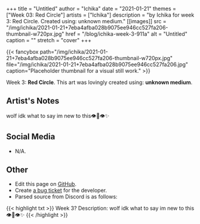 +++
title =       "Untitled"
author =      "Ichika"
date =        "2021-01-21"
themes =      ["Week 03: Red Circle"]
artists =     ["Ichika"]
description = "by Ichika for week 3: Red Circle. Created using: unknown medium."
[[images]]
      src = "/img/ichika/2021-01-21+7eba4afba028b9075ee946cc527fa206-thumbnail-w720px.jpg"
      href = "/blog/ichika-week-3-911a"
      alt = "Untitled"
      caption = ""
      stretch = "cover"
+++

{{< fancybox path="/img/ichika/2021-01-21+7eba4afba028b9075ee946cc527fa206-thumbnail-w720px.jpg" file="/img/ichika/2021-01-21+7eba4afba028b9075ee946cc527fa206.jpg" caption="Placeholder thumbnail for a visual still work." >}}


Week 3: **Red Circle**. This art was lovingly created using: **unknown medium**.

## Artist's Notes

wolf idk what to say im new to this👁️👄👁️✨

## Social Media

- N/A.

## Other

- Edit this page on [GitHub](https://github.com/teaminkling/web-refresh/edit/main/content/blog/ichika-week-3-911a.md).
- Create [a bug ticket](https://github.com/teaminkling/web-refresh/issues/new?assignees=&labels=bug&template=problem-report.md&title=) for the developer.
- Parsed source from Discord is as follows:

{{< highlight txt >}}
Week 3?
Description: wolf idk what to say im new to this👁️👄👁️✨
{{< /highlight >}}